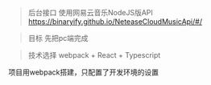 > 后台接口
使用网易云音乐NodeJS版API <br/>
https://binaryify.github.io/NeteaseCloudMusicApi/#/

> 目标
先把pc端完成<br/>

> 技术选择
webpack + React + Typescript<br/>

项目用webpack搭建，只配置了开发环境的设置<br/> 
